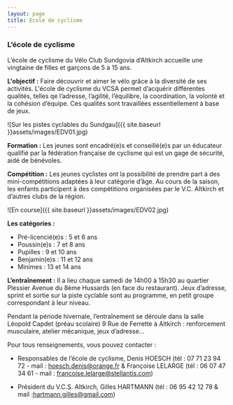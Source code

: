 ```yaml
---
layout: page
title: Ecole de cyclisme
---
```



### L’école de cyclisme

 
L’école de cyclisme du Vélo Club Sundgovia d’Altkirch accueille une vingtaine de filles et garçons de 5 à 15 ans.


**L'objectif :** Faire découvrir et aimer le vélo grâce à la diversité de ses activités. L'école de cyclisme du VCSA permet d’acquérir différentes qualités, telles qe l’adresse, l’agilité, l’équilibre, la coordination, la volonté et la cohésion d’équipe. Ces qualités sont travaillées essentiellement à base de jeux.

 ![Sur les pistes cyclables du Sundgau]({{ site.baseurl }}assets/images/EDV01.jpg)

**Formation :** Les jeunes sont encadré(e)s et conseillé(e)s par un éducateur qualifié par la fédération française de cyclisme qui est un gage de sécurité, aidé de bénévoles.

 
**Compétition :** Les jeunes cyclistes ont la possibilité de prendre part à des mini-compétitions adaptées à leur catégorie d’âge. Au cours de la saison, les enfants participent à des compétitions organisées par le V.C. Altkirch et d’autres clubs de la région.

 ![En course]({{ site.baseurl }}assets/images/EDV02.jpg)

**Les catégories :**

* Pré-licencié(e)s : 5 et 6 ans
* Poussin(e)s :      7 et 8 ans
* Pupilles :         9 et 10 ans
* Benjamin(e)s :     11 et 12 ans
* Minimes :          13 et 14 ans

 
**L’entraînement :** Il a lieu chaque samedi de 14h00 à 15h30 au quartier Plessier Avenue du 8ème Hussards (en face du restaurant). Jeux d’adresse, sprint et sortie sur la piste cyclable sont au programme, en petit groupe correspondant à leur niveau.

Pendant la période hivernale, l’entraînement se déroule dans la salle Léopold Capdet (préau scolaire) 9 Rue de Ferrette à Altkirch : renforcement musculaire, atelier mécanique, jeux d’adresse…


Pour tous renseignements, vous pouvez contacter :

* Responsables de l’école de cyclisme, Denis HOESCH (tél : 07 71 23 94 72 - mail : [hoesch.denis@orange.fr](mailto:hoesch.denis@orange.fr) & Françoise LELARGE (tél : 06 07 47 34 61 - mail : [francoise.lelarge@stellantis.com](mailto:francoise.lelarge@stellantis.com))

* Président du V.C.S. Altkirch, Gilles HARTMANN (tél : 06 95 42 12 78 & mail :[hartmann.gilles@gmail.com](mailto:hartmann.gilles@gmail.com))